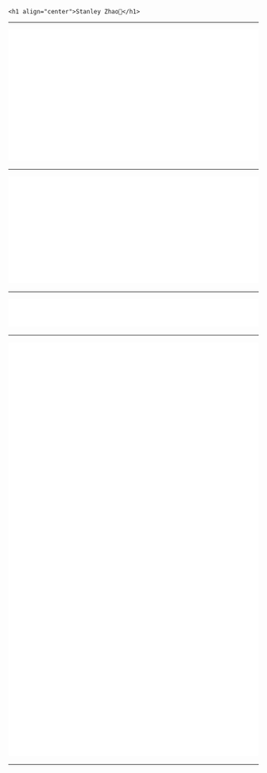 
    <h1 align="center">Stanley Zhao🚀</h1>


___

<img src="https://github.com/cohenerickson/cohenerickson/blob/main/.cache/base.svg">

___

<img src="https://github.com/cohenerickson/cohenerickson/blob/main/.cache/isocalendar.svg">

___

<img src="https://github.com/cohenerickson/cohenerickson/blob/main/.cache/languages.svg">

___

<img src="https://github.com/cohenerickson/cohenerickson/blob/main/.cache/achievements.svg">

___
